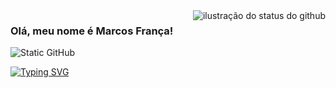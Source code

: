 <img align='right' src="https://github-readme-stats.vercel.app/api?username=MarcosFSantos&show_icons=true&title_color=960200&text_color=241e4e&icon_color=783c00&bg_color=eadaa2&cache_seconds=2300" alt="ilustração do status do github">

### Olá, meu nome é Marcos França!

<img src="https://img.shields.io/static/v1?label=Overview&message=MarcosFSantos&color=eadaa2&style=for-the-badge&logo=GitHub" alt="Static GitHub">

[![Typing SVG](https://readme-typing-svg.demolab.com?font=Fira+Code&size=25&pause=1000&color=960200&width=435&lines=Desenvolvedor+Backend;Especialista+em+Ruby)](https://git.io/typing-svg)
